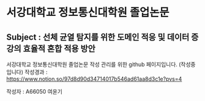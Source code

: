 # 서강대학교 정보통신대학원 졸업논문

## Subject : 선체 균열 탐지를 위한 도메인 적응 및 데이터 증강의 효율적 혼합 적용 방안

서강대학교 정보통신대학원 졸업논문 작성 관리를 위한 github 페이지입니다.
(작성중입니다)
작성경과 : https://www.notion.so/97d8d90d34714017b546ad61aa8d3c1e?pvs=4

작성자 : A66050 여윤기
